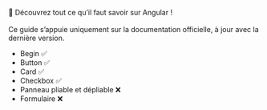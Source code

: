 🚀 Découvrez tout ce qu’il faut savoir sur Angular ! <br>
<br>
Ce guide s’appuie uniquement sur la documentation officielle, à jour avec la dernière version.

- Begin ✅
- Button ✅
- Card ✅
- Checkbox ✅
- Panneau pliable et dépliable ❌
- Formulaire ❌
